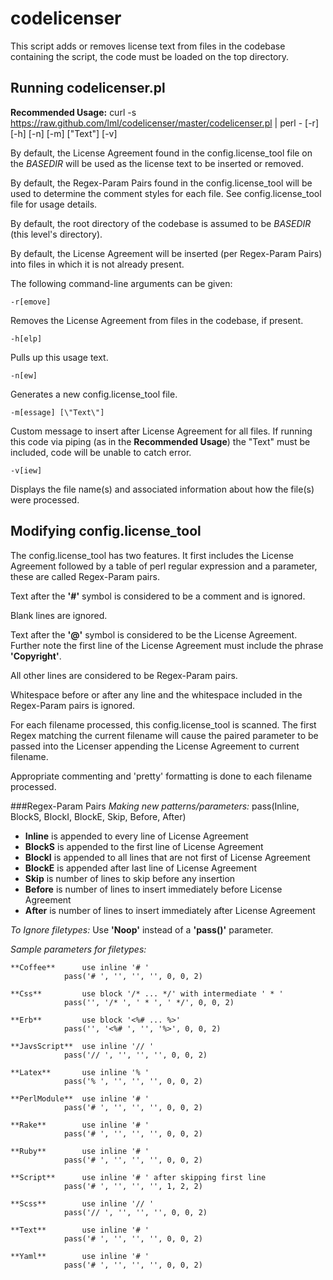 codelicenser
============

This script adds or removes license text from files in the codebase containing the script, the code must be loaded on the top directory.

Running codelicenser.pl
-----------------------

**Recommended Usage:**
	curl -s https://raw.github.com/lml/codelicenser/master/codelicenser.pl | perl - [-r] [-h] [-n] [-m] [\"Text\"] [-v]

By default, the License Agreement found in the config.license_tool file on the *BASEDIR* will be used as the license text to be inserted or removed.

By default, the Regex-Param Pairs found in the config.license_tool will be used to determine the comment styles for each file. See config.license_tool file for usage details.

By default, the root directory of the codebase is assumed to be *BASEDIR* (this level's directory).

By default, the License Agreement will be inserted (per Regex-Param Pairs) into files in which it is not already present.

The following command-line arguments can be given:

    -r[emove]
Removes the License Agreement from files in the codebase, if present.

    -h[elp]
Pulls up this usage text.

    -n[ew]
Generates a new config.license_tool file.

    -m[essage] [\"Text\"]
Custom message to insert after License Agreement for all files. If running this code via piping (as in the **Recommended Usage**) the \"Text\" must be included, code will be unable to catch error.

    -v[iew]
Displays the file name(s) and associated information about how the file(s) were processed.

Modifying config.license_tool
-----------------------------

The config.license_tool has two features. It first includes the License Agreement followed by a table of perl regular expression and a parameter, these are called Regex-Param pairs.

Text after the **'#'** symbol is considered to be a comment and is ignored.

Blank lines are ignored.

Text after the **'@'** symbol is considered to be the License Agreement. Further note the first line of the License Agreement must include the phrase **'Copyright'**.

All other lines are considered to be Regex-Param pairs.

Whitespace before or after any line and the whitespace included in the Regex-Param pairs is ignored.

For each filename processed, this config.license_tool is scanned. The first Regex matching the current filename will cause the paired parameter to be passed into the Licenser appending the License Agreement to current filename.

Appropriate commenting and 'pretty' formatting is done to each filename processed.

###Regex-Param Pairs
*Making new patterns/parameters:*
		pass(Inline, BlockS, BlockI, BlockE, Skip, Before, After)
	
+ **Inline** is appended to every line of License Agreement
+ **BlockS** is appended to the first line of License Agreement
+ **BlockI** is appended to all lines that are not first of License Agreement
+ **BlockE** is appended after last line of License Agreement
+ **Skip** is number of lines to skip before any insertion
+ **Before** is number of lines to insert immediately before License Agreement
+ **After** is number of lines to insert immediately after License Agreement

*To Ignore filetypes:*
Use **'Noop'** instead of a **'pass()'** parameter.

*Sample parameters for filetypes:*
	
	**Coffee**		use inline '# '
				pass('# ', '', '', '', 0, 0, 2)

	**Css**			use block '/* ... */' with intermediate ' * '
				pass('', '/* ', ' * ', ' */', 0, 0, 2)

	**Erb**			use block '<%# ... %>'
				pass('', '<%# ', '', '%>', 0, 0, 2)

	**JavsScript**	use inline '// '
				pass('// ', '', '', '', 0, 0, 2)

	**Latex**		use inline '% '
				pass('% ', '', '', '', 0, 0, 2)

	**PerlModule**	use inline '# '
				pass('# ', '', '', '', 0, 0, 2)

	**Rake**		use inline '# '
				pass('# ', '', '', '', 0, 0, 2)

	**Ruby**		use inline '# '
				pass('# ', '', '', '', 0, 0, 2)

	**Script**		use inline '# ' after skipping first line
				pass('# ', '', '', '', 1, 2, 2)

	**Scss**		use inline '// '
				pass('// ', '', '', '', 0, 0, 2)

	**Text**		use inline '# '
				pass('# ', '', '', '', 0, 0, 2)

	**Yaml**		use inline '# '
				pass('# ', '', '', '', 0, 0, 2)